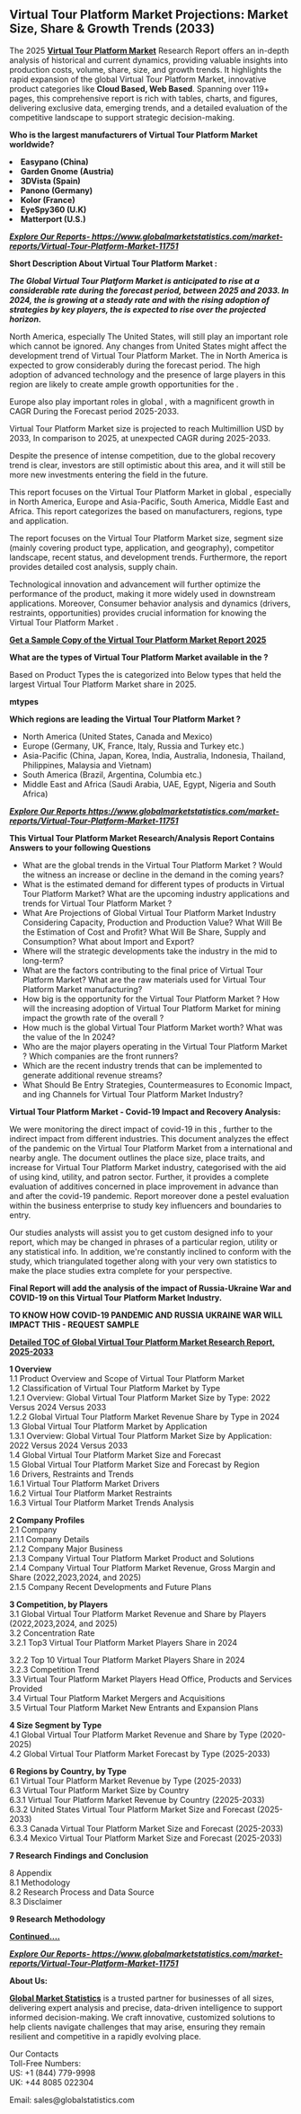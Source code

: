 <h2>Virtual Tour Platform Market Projections: Market Size, Share & Growth Trends (2033)</h2><p>The 2025 <strong><a href="https://www.globalmarketstatistics.com/market-reports/Virtual-Tour-Platform-Market-11751">Virtual Tour Platform Market</a></strong> Research Report offers an in-depth analysis of historical and current dynamics, providing valuable insights into production costs, volume, share, size, and growth trends. It highlights the rapid expansion of the global Virtual Tour Platform Market, innovative product categories like <strong>Cloud Based, Web Based</strong>. Spanning over 119+ pages, this comprehensive report is rich with tables, charts, and figures, delivering exclusive data, emerging trends, and a detailed evaluation of the competitive landscape to support strategic decision-making.</p><p><strong>Who is the largest manufacturers of Virtual Tour Platform Market worldwide?</strong></p><p><strong><li>Easypano (China)<li>Garden Gnome (Austria)<li>3DVista (Spain)<li>Panono (Germany)<li>Kolor (France)<li>EyeSpy360 (U.K)<li>Matterport (U.S.)</strong></p><p><strong><em><a href="https://www.globalmarketstatistics.com/market-reports/Virtual-Tour-Platform-Market-11751">Explore Our Reports-&nbsp;https://www.globalmarketstatistics.com/market-reports/Virtual-Tour-Platform-Market-11751</a></em></strong></p><p><strong>Short Description About Virtual Tour Platform Market :</strong></p><p><strong><em>The Global Virtual Tour Platform Market is anticipated to rise at a considerable rate during the forecast period, between 2025 and 2033. In 2024, the is growing at a steady rate and with the rising adoption of strategies by key players, the is expected to rise over the projected horizon.</em></strong></p><p>North America, especially The United States, will still play an important role which cannot be ignored. Any changes from United States might affect the development trend of Virtual Tour Platform Market. The in North America is expected to grow considerably during the forecast period. The high adoption of advanced technology and the presence of large players in this region are likely to create ample growth opportunities for the .</p><p>Europe also play important roles in global , with a magnificent growth in CAGR During the Forecast period 2025-2033.</p><p>Virtual Tour Platform Market size is projected to reach Multimillion USD by 2033, In comparison to 2025, at unexpected CAGR during 2025-2033.</p><p>Despite the presence of intense competition, due to the global recovery trend is clear, investors are still optimistic about this area, and it will still be more new investments entering the field in the future.</p><p>This report focuses on the Virtual Tour Platform Market in global , especially in North America, Europe and Asia-Pacific, South America, Middle East and Africa. This report categorizes the based on manufacturers, regions, type and application.</p><p>The report focuses on the Virtual Tour Platform Market size, segment size (mainly covering product type, application, and geography), competitor landscape, recent status, and development trends. Furthermore, the report provides detailed cost analysis, supply chain.</p><p>Technological innovation and advancement will further optimize the performance of the product, making it more widely used in downstream applications. Moreover, Consumer behavior analysis and dynamics (drivers, restraints, opportunities) provides crucial information for knowing the Virtual Tour Platform Market .</p><p><strong><a href="https://www.globalmarketstatistics.com/market-reports/Virtual-Tour-Platform-Market-11751">Get a Sample Copy of the Virtual Tour Platform Market Report 2025</a></strong></p><p><strong>What are the types of Virtual Tour Platform Market available in the ?</strong></p><p>Based on Product Types the is categorized into Below types that held the largest Virtual Tour Platform Market share in 2025.</p><p><strong>mtypes</strong></p><p><strong>Which regions are leading the Virtual Tour Platform Market ?</strong></p><ul><li>North America (United States, Canada and Mexico)</li><li>Europe (Germany, UK, France, Italy, Russia and Turkey etc.)</li><li>Asia-Pacific (China, Japan, Korea, India, Australia, Indonesia, Thailand, Philippines, Malaysia and Vietnam)</li><li>South America (Brazil, Argentina, Columbia etc.)</li><li>Middle East and Africa (Saudi Arabia, UAE, Egypt, Nigeria and South Africa)</li></ul><p><strong><em><a href="https://www.globalmarketstatistics.com/market-reports/Virtual-Tour-Platform-Market-11751">Explore Our Reports https://www.globalmarketstatistics.com/market-reports/Virtual-Tour-Platform-Market-11751</a></em></strong></p><p><strong>This Virtual Tour Platform Market Research/Analysis Report Contains Answers to your following Questions</strong></p><ul><li>What are the global trends in the Virtual Tour Platform Market ? Would the witness an increase or decline in the demand in the coming years?</li><li>What is the estimated demand for different types of products in Virtual Tour Platform Market? What are the upcoming industry applications and trends for Virtual Tour Platform Market ?</li><li>What Are Projections of Global Virtual Tour Platform Market Industry Considering Capacity, Production and Production Value? What Will Be the Estimation of Cost and Profit? What Will Be Share, Supply and Consumption? What about Import and Export?</li><li>Where will the strategic developments take the industry in the mid to long-term?</li><li>What are the factors contributing to the final price of Virtual Tour Platform Market? What are the raw materials used for Virtual Tour Platform Market manufacturing?</li><li>How big is the opportunity for the Virtual Tour Platform Market ? How will the increasing adoption of Virtual Tour Platform Market for mining impact the growth rate of the overall ?</li><li>How much is the global Virtual Tour Platform Market worth? What was the value of the In 2024?</li><li>Who are the major players operating in the Virtual Tour Platform Market ? Which companies are the front runners?</li><li>Which are the recent industry trends that can be implemented to generate additional revenue streams?</li><li>What Should Be Entry Strategies, Countermeasures to Economic Impact, and ing Channels for Virtual Tour Platform Market Industry?</li></ul><p><strong>Virtual Tour Platform Market - Covid-19 Impact and Recovery Analysis:</strong></p><p>We were monitoring the direct impact of covid-19 in this , further to the indirect impact from different industries. This document analyzes the effect of the pandemic on the Virtual Tour Platform Market from a international and nearby angle. The document outlines the place size, place traits, and increase for Virtual Tour Platform Market industry, categorised with the aid of using kind, utility, and patron sector. Further, it provides a complete evaluation of additives concerned in place improvement in advance than and after the covid-19 pandemic. Report moreover done a pestel evaluation within the business enterprise to study key influencers and boundaries to entry.</p><p>Our studies analysts will assist you to get custom designed info to your report, which may be changed in phrases of a particular region, utility or any statistical info. In addition, we're constantly inclined to conform with the study, which triangulated together along with your very own statistics to make the place studies extra complete for your perspective.</p><p><strong>Final Report will add the analysis of the impact of Russia-Ukraine War and COVID-19 on this Virtual Tour Platform Market Industry.</strong></p><p><strong>TO KNOW HOW COVID-19 PANDEMIC AND RUSSIA UKRAINE WAR WILL IMPACT THIS - REQUEST SAMPLE</strong></p><p><strong><a href="https://www.globalmarketstatistics.com/market-reports/Virtual-Tour-Platform-Market-11751">Detailed TOC of Global Virtual Tour Platform Market Research Report, 2025-2033</a></strong></p><p><strong>1 Overview</strong><br /> 1.1 Product Overview and Scope of Virtual Tour Platform Market<br /> 1.2 Classification of Virtual Tour Platform Market by Type<br /> 1.2.1 Overview: Global Virtual Tour Platform Market Size by Type: 2022 Versus 2024 Versus 2033<br /> 1.2.2 Global Virtual Tour Platform Market Revenue Share by Type in 2024<br /> 1.3 Global Virtual Tour Platform Market by Application<br /> 1.3.1 Overview: Global Virtual Tour Platform Market Size by Application: 2022&nbsp;Versus 2024 Versus 2033<br /> 1.4 Global Virtual Tour Platform Market Size and Forecast<br /> 1.5 Global Virtual Tour Platform Market Size and Forecast by Region<br /> 1.6 Drivers, Restraints and Trends<br /> 1.6.1 Virtual Tour Platform Market Drivers<br /> 1.6.2 Virtual Tour Platform Market Restraints<br /> 1.6.3 Virtual Tour Platform Market Trends Analysis</p><p><strong>2 Company Profiles</strong><br /> 2.1 Company<br /> 2.1.1 Company Details<br /> 2.1.2 Company Major Business<br /> 2.1.3 Company Virtual Tour Platform Market Product and Solutions<br /> 2.1.4 Company Virtual Tour Platform Market Revenue, Gross Margin and Share (2022,2023,2024, and 2025)<br /> 2.1.5 Company Recent Developments and Future Plans</p><p><strong>3 Competition, by Players</strong><br /> 3.1 Global Virtual Tour Platform Market Revenue and Share by Players (2022,2023,2024, and 2025)<br /> 3.2 Concentration Rate<br /> 3.2.1 Top3 Virtual Tour Platform Market Players Share in 2024</p><p>3.2.2 Top 10 Virtual Tour Platform Market Players Share in 2024<br /> 3.2.3 Competition Trend<br /> 3.3 Virtual Tour Platform Market Players Head Office, Products and Services Provided<br /> 3.4 Virtual Tour Platform Market Mergers and Acquisitions<br /> 3.5 Virtual Tour Platform Market New Entrants and Expansion Plans</p><p><strong>4 Size Segment by Type</strong><br /> 4.1 Global Virtual Tour Platform Market Revenue and Share by Type (2020-2025)<br /> 4.2 Global Virtual Tour Platform Market Forecast by Type (2025-2033)</p><p><strong>6 Regions by Country, by Type</strong><br /> 6.1 Virtual Tour Platform Market Revenue by Type (2025-2033)<br /> 6.3 Virtual Tour Platform Market Size by Country<br /> 6.3.1 Virtual Tour Platform Market Revenue by Country (22025-2033)<br /> 6.3.2 United States Virtual Tour Platform Market Size and Forecast (2025-2033)<br /> 6.3.3 Canada Virtual Tour Platform Market Size and Forecast (2025-2033)<br /> 6.3.4 Mexico Virtual Tour Platform Market Size and Forecast (2025-2033)</p><p><strong>7 Research Findings and Conclusion</strong></p><p>8 Appendix<br /> 8.1 Methodology<br /> 8.2 Research Process and Data Source<br /> 8.3 Disclaimer</p><p><strong>9 Research Methodology</strong></p><p><strong><a href="https://www.globalmarketstatistics.com/market-reports/Virtual-Tour-Platform-Market-11751">Continued&hellip;.</a></strong></p><p><strong><em><a href="https://www.globalmarketstatistics.com/market-reports/Virtual-Tour-Platform-Market-11751">Explore Our Reports-&nbsp;https://www.globalmarketstatistics.com/market-reports/Virtual-Tour-Platform-Market-11751</a></em></strong></p><p><strong>About Us:</strong></p><p><strong><a href="https://www.globalmarketstatistics.com/">Global Market Statistics</a></strong> is a trusted partner for businesses of all sizes, delivering expert analysis and precise, data-driven intelligence to support informed decision-making. We craft innovative, customized solutions to help clients navigate challenges that may arise, ensuring they remain resilient and competitive in a rapidly evolving place.</p><p>Our Contacts<br /> Toll-Free Numbers:<br /> US: +1 (844) 779-9998<br /> UK: +44 8085 022304</p><p>Email: sales@globalstatistics.com</p>
